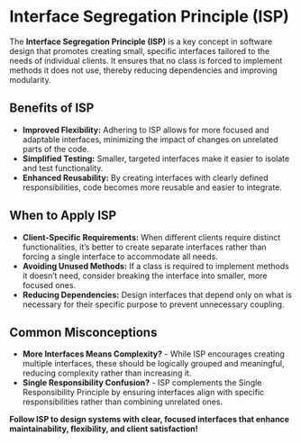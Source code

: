 # Interface Segregation Principle (ISP)

The **Interface Segregation Principle (ISP)** is a key concept in software design that promotes creating small, specific interfaces tailored to the needs of individual clients. It ensures that no class is forced to implement methods it does not use, thereby reducing dependencies and improving modularity.

## Benefits of ISP

- **Improved Flexibility:** Adhering to ISP allows for more focused and adaptable interfaces, minimizing the impact of changes on unrelated parts of the code.
- **Simplified Testing:** Smaller, targeted interfaces make it easier to isolate and test functionality.
- **Enhanced Reusability:** By creating interfaces with clearly defined responsibilities, code becomes more reusable and easier to integrate.

## When to Apply ISP

- **Client-Specific Requirements:** When different clients require distinct functionalities, it’s better to create separate interfaces rather than forcing a single interface to accommodate all needs.
- **Avoiding Unused Methods:** If a class is required to implement methods it doesn’t need, consider breaking the interface into smaller, more focused ones.
- **Reducing Dependencies:** Design interfaces that depend only on what is necessary for their specific purpose to prevent unnecessary coupling.

## Common Misconceptions

- **More Interfaces Means Complexity?** - While ISP encourages creating multiple interfaces, these should be logically grouped and meaningful, reducing complexity rather than increasing it.
- **Single Responsibility Confusion?** - ISP complements the Single Responsibility Principle by ensuring interfaces align with specific responsibilities rather than combining unrelated ones.

**Follow ISP to design systems with clear, focused interfaces that enhance maintainability, flexibility, and client satisfaction!**
